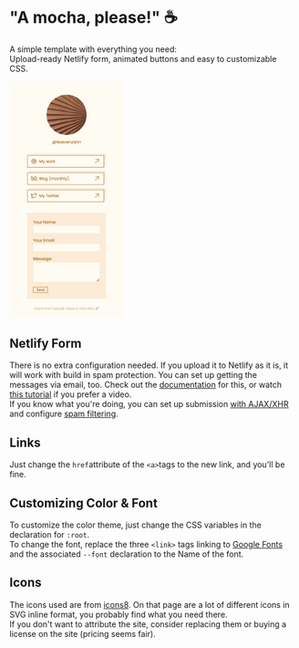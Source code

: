 # "A mocha, please!" ☕️
A simple template with everything you need:  
Upload-ready Netlify form, animated buttons and easy to customizable CSS.

<img src="screenshot.png" alt="screenshot of template" width="200">

## Netlify Form
There is no extra configuration needed. If you upload it to Netlify as it is, it will work with build in spam protection. You can set up getting the messages via email, too. Check out the [documentation](https://docs.netlify.com/forms/setup/) for this, or watch [this tutorial](https://youtu.be/6ElQ689HRcY) if you prefer a video.  
If you know what you're doing, you can set up submission [with AJAX/XHR](https://docs.netlify.com/forms/setup/#submit-html-forms-with-ajax) and configure [spam filtering](https://docs.netlify.com/forms/spam-filters/). 

## Links
Just change the `href`attribute of the `<a>`tags to the new link, and you'll be fine.

## Customizing Color & Font
To customize the color theme, just change the CSS variables in the declaration for `:root`.  
To change the font, replace the three `<link>` tags linking to [Google Fonts](https://fonts.google.com/) and the associated `--font` declaration to the Name of the font. 

## Icons
The icons used are from [icons8](https://icons8.com/). On that page are a lot of different icons in SVG inline format, you probably find what you need there.  
If you don't want to attribute the site, consider replacing them or buying a license on the site (pricing seems fair).